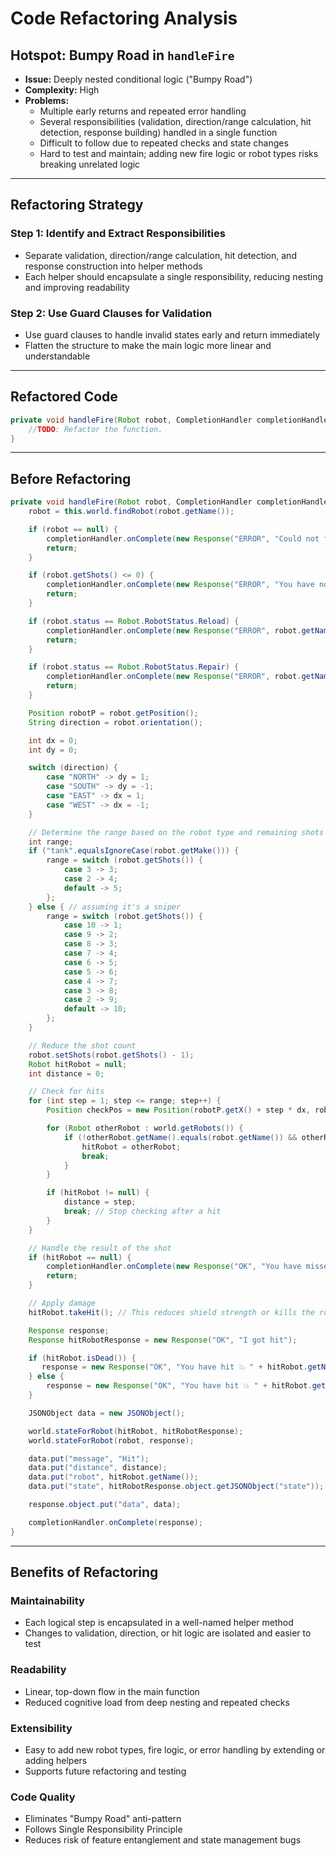 # Code Refactoring Analysis

## **Hotspot: Bumpy Road in `handleFire`**
- **Issue:** Deeply nested conditional logic ("Bumpy Road")
- **Complexity:** High
- **Problems:**
  - Multiple early returns and repeated error handling
  - Several responsibilities (validation, direction/range calculation, hit detection, response building) handled in a single function
  - Difficult to follow due to repeated checks and state changes
  - Hard to test and maintain; adding new fire logic or robot types risks breaking unrelated logic

---

## Refactoring Strategy

### **Step 1: Identify and Extract Responsibilities**
- Separate validation, direction/range calculation, hit detection, and response construction into helper methods
- Each helper should encapsulate a single responsibility, reducing nesting and improving readability

### **Step 2: Use Guard Clauses for Validation**
- Use guard clauses to handle invalid states early and return immediately
- Flatten the structure to make the main logic more linear and understandable

---

## Refactored Code

```java
private void handleFire(Robot robot, CompletionHandler completionHandler) {
    //TODO: Refactor the function.
}
```

---

## **Before Refactoring**
```java
private void handleFire(Robot robot, CompletionHandler completionHandler) {
    robot = this.world.findRobot(robot.getName());

    if (robot == null) {
        completionHandler.onComplete(new Response("ERROR", "Could not find robot: " + robot.getName()));
        return;
    }

    if (robot.getShots() <= 0) {
        completionHandler.onComplete(new Response("ERROR", "You have no shots remaining."));
        return;
    }

    if (robot.status == Robot.RobotStatus.Reload) {
        completionHandler.onComplete(new Response("ERROR", robot.getName() + " is reloading and cannot fire"));
        return;
    }

    if (robot.status == Robot.RobotStatus.Repair) {
        completionHandler.onComplete(new Response("ERROR", robot.getName() + " is repairing and cannot fire"));
        return;
    }

    Position robotP = robot.getPosition();
    String direction = robot.orientation();

    int dx = 0;
    int dy = 0;

    switch (direction) {
        case "NORTH" -> dy = 1;
        case "SOUTH" -> dy = -1;
        case "EAST" -> dx = 1;
        case "WEST" -> dx = -1;
    }

    // Determine the range based on the robot type and remaining shots
    int range;
    if ("tank".equalsIgnoreCase(robot.getMake())) {
        range = switch (robot.getShots()) {
            case 3 -> 3;
            case 2 -> 4;
            default -> 5;
        };
    } else { // assuming it's a sniper
        range = switch (robot.getShots()) {
            case 10 -> 1;
            case 9 -> 2;
            case 8 -> 3;
            case 7 -> 4;
            case 6 -> 5;
            case 5 -> 6;
            case 4 -> 7;
            case 3 -> 8;
            case 2 -> 9;
            default -> 10;
        };
    }

    // Reduce the shot count
    robot.setShots(robot.getShots() - 1);
    Robot hitRobot = null;
    int distance = 0;

    // Check for hits
    for (int step = 1; step <= range; step++) {
        Position checkPos = new Position(robotP.getX() + step * dx, robotP.getY() + step * dy);

        for (Robot otherRobot : world.getRobots()) {
            if (!otherRobot.getName().equals(robot.getName()) && otherRobot.getPosition().equals(checkPos)) {
                hitRobot = otherRobot;
                break;
            }
        }

        if (hitRobot != null) {
            distance = step;
            break; // Stop checking after a hit
        }
    }

    // Handle the result of the shot
    if (hitRobot == null) {
        completionHandler.onComplete(new Response("OK", "You have missed 🥲!"));
        return;
    }

    // Apply damage
    hitRobot.takeHit(); // This reduces shield strength or kills the robot

    Response response;
    Response hitRobotResponse = new Response("OK", "I got hit");

    if (hitRobot.isDead()) {
       response = new Response("OK", "You have hit 💥 " + hitRobot.getName() + "! It is now destroyed.");
    } else {
        response = new Response("OK", "You have hit 💥 " + hitRobot.getName() + "! Remaining shield: " + hitRobot.getShields());
    }

    JSONObject data = new JSONObject();

    world.stateForRobot(hitRobot, hitRobotResponse);
    world.stateForRobot(robot, response);

    data.put("message", "Hit");
    data.put("distance", distance);
    data.put("robot", hitRobot.getName());
    data.put("state", hitRobotResponse.object.getJSONObject("state"));

    response.object.put("data", data);

    completionHandler.onComplete(response);
}
```

---

## **Benefits of Refactoring**

### **Maintainability**
- Each logical step is encapsulated in a well-named helper method
- Changes to validation, direction, or hit logic are isolated and easier to test

### **Readability**
- Linear, top-down flow in the main function
- Reduced cognitive load from deep nesting and repeated checks

### **Extensibility**
- Easy to add new robot types, fire logic, or error handling by extending or adding helpers
- Supports future refactoring and testing

### **Code Quality**
- Eliminates "Bumpy Road" anti-pattern
- Follows Single Responsibility Principle
- Reduces risk of feature entanglement and state management bugs